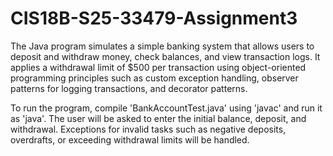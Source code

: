 # CIS18B-S25-33479-Assignment3
The Java program simulates a simple banking system that allows users to deposit and withdraw money, check balances, and view transaction logs. It applies a withdrawal limit of $500 per transaction using object-oriented programming principles such as custom exception handling, observer patterns for logging transactions, and decorator patterns.

To run the program, compile 'BankAccountTest.java' using 'javac' and run it as 'java'. The user will be asked to enter the initial balance, deposit, and withdrawal. Exceptions for invalid tasks such as negative deposits, overdrafts, or exceeding withdrawal limits will be handled.
